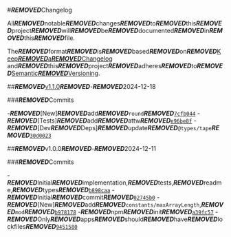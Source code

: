#***REMOVED***Changelog

All***REMOVED***notable***REMOVED***changes***REMOVED***to***REMOVED***this***REMOVED***project***REMOVED***will***REMOVED***be***REMOVED***documented***REMOVED***in***REMOVED***this***REMOVED***file.

The***REMOVED***format***REMOVED***is***REMOVED***based***REMOVED***on***REMOVED***[Keep***REMOVED***a***REMOVED***Changelog](https://keepachangelog.com/en/1.0.0/)
and***REMOVED***this***REMOVED***project***REMOVED***adheres***REMOVED***to***REMOVED***[Semantic***REMOVED***Versioning](https://semver.org/spec/v2.0.0.html).

##***REMOVED***[v1.1.0](https://github.com/es-shims/math-intrinsics/compare/v1.0.0...v1.1.0)***REMOVED***-***REMOVED***2024-12-18

###***REMOVED***Commits

-***REMOVED***[New]***REMOVED***add***REMOVED***`round`***REMOVED***[`7cfb044`](https://github.com/es-shims/math-intrinsics/commit/7cfb04460c0fbdf1ca101eecbac3f59d11994130)
-***REMOVED***[Tests]***REMOVED***add***REMOVED***attw***REMOVED***[`e96be8f`](https://github.com/es-shims/math-intrinsics/commit/e96be8fbf58449eafe976446a0470e6ea561ad8d)
-***REMOVED***[Dev***REMOVED***Deps]***REMOVED***update***REMOVED***`@types/tape`***REMOVED***[`30d0023`](https://github.com/es-shims/math-intrinsics/commit/30d00234ce8a3fa0094a61cd55d6686eb91e36ec)

##***REMOVED***v1.0.0***REMOVED***-***REMOVED***2024-12-11

###***REMOVED***Commits

-***REMOVED***Initial***REMOVED***implementation,***REMOVED***tests,***REMOVED***readme,***REMOVED***types***REMOVED***[`b898caa`](https://github.com/es-shims/math-intrinsics/commit/b898caae94e9994a94a42b8740f7bbcfd0a868fe)
-***REMOVED***Initial***REMOVED***commit***REMOVED***[`02745b0`](https://github.com/es-shims/math-intrinsics/commit/02745b03a62255af8a332771987b55d127538d9c)
-***REMOVED***[New]***REMOVED***add***REMOVED***`constants/maxArrayLength`,***REMOVED***`mod`***REMOVED***[`b978178`](https://github.com/es-shims/math-intrinsics/commit/b978178a57685bd23ed1c7efe2137f3784f5fcc5)
-***REMOVED***npm***REMOVED***init***REMOVED***[`a39fc57`](https://github.com/es-shims/math-intrinsics/commit/a39fc57e5639a645d0bd52a0dc56202480223be2)
-***REMOVED***Only***REMOVED***apps***REMOVED***should***REMOVED***have***REMOVED***lockfiles***REMOVED***[`9451580`](https://github.com/es-shims/math-intrinsics/commit/94515800fb34db4f3cc7e99290042d45609ac7bd)
